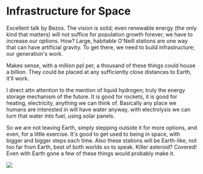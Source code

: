# Infrastructure for Space

Excellent talk by Bezos. The vision is solid; even renewable energy
(the only kind that matters) will not suffice for population growth
forever, we have to increase our options. How? Large, habitable
O'Neill stations are one way that can have artificial gravity. To get
there, we need to build infrastructure; our generation's work.

Makes sense, with a million ppl per, a thousand of these things could
house a billion. They could be placed at any sufficiently close
distances to Earth, it'll work.

I direct attn attention to the mention of liquid hydrogen; truly the
energy storage mechanism of the future. It is good for rockets, it is
good for heating, electricity, anything we can think of. Basically any
place we humans are interested in will have water anyway, with
electrolysis we can turn that water into fuel, using solar panels.

So we are not leaving Earth, simply stepping outside it for more
options, and even, for a little exercise. It's good to get used to
being in space, with bigger and bigger steps each time. Also these
stations will be Earth-like, not too far from Earth, best of both
worlds so to speak. Killer asteroid? Covered! Even with Earth gone a
few of these things would probably make it.

[![](http://img.youtube.com/vi/GQ98hGUe6FM/0.jpg)](http://www.youtube.com/watch?v=GQ98hGUe6FM)

